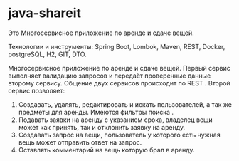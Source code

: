 # java-shareit

Это Многосервисное приложение по аренде и сдаче вещей.

Технологии и инструменты: 
Spring Boot, Lombok, Maven, REST, Docker, postgreSQL, H2, GIT, DTO.

Многосервисное приложение по аренде и сдаче вещей.
Первый сервис выполняет валидацию запросов и передаёт проверенные данные второму сервису. 
Общение двух сервисов происходит по REST . 
Второй сервис позволяет:
1) Создавать, удалять, редактировать и искать пользователей, а так же предметы для аренды. Имеются фильтры поиска . 
2) Подавать заявки на аренду с указанием срока, владелец вещи может как принять, так и отклонить заявку на аренду.
3) Создавать запрос на вещи, пользователь у которого есть нужная вещь может отправить ответ на запрос.
4) Оставлять комментарий на вещь которую брал в аренду.